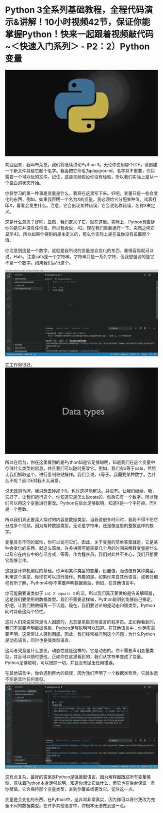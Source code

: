 # Python 3全系列基础教程，全程代码演示&讲解！10小时视频42节，保证你能掌握Python！快来一起跟着视频敲代码~＜快速入门系列＞ - P2：2）Python变量 

![](img/458ed7f7cafeae1f01514608a1e4b736_0.png)

欢迎回来，我叫布莱恩，我们将继续讨论Python 3。无论你使用哪个IDE，请创建一个新文件并给它起个名字。我会把它命名为playground，名字并不重要，你只需要一个可以玩的文件。记住，这些视频假设你没有经验，所以我们实际上是从一个空白的状态开始。

你将学习的第一件事是变量是什么，我将在这里写下来。好吧，变量只是一些会变化的东西，例如，如果我声明一个名为X的变量。我必须给它分配某种值。试着打印X，看看会发生什么。注意，它会出现某种错误，它会说名称错误，名称X未定义。

这是什么意思？好吧，显然，我们定义了它。就在这里。实际上，Python想告诉你的是它并没有任何值。所以我会说，42。现在我们重新运行一下。突然之间它显示42。所以如果你得到的是未定义的，那么你实际上是在说你没有设置那个值。

你注意到这是一个数字。这就是我所说的变量是会变化的东西。我很容易就可以说，Hats。注意cats是一个字符串。字符串只是一系列字符，但我想强调的是它不是一个数字。如果我们运行这个。

![](img/458ed7f7cafeae1f01514608a1e4b736_2.png)

它工作得很好。![](img/458ed7f7cafeae1f01514608a1e4b736_4.png)

所以在后台，你在这里看到的是Python知道它足够聪明，知道我们在这个变量中存储什么类型的信息，并且我们可以随时更改它。例如，我们有x等于cats，然后让我们抓取这个，进行复制粘贴操作。我们会说，x等于。我需要某种数字。为什么不呢？而IDE对我不太满意。

说无效的令牌。我只想去掉那个0。也许这样能解决。并没有。让我们继续，哦，它好了，让我们运行这个。你知道它是怎么说cats的。然后它有一个数字。所以我们可以用这个变量进行更改。Python在后台足够聪明，知道X是一个字符串，而X是一个整数。

所以我们真正要深入探讨的内容是数据类型，当我说很多时间时，我将不得不把它分成多个视频，因为每种数据类型，无论是字符串，还是像这里的整数这样的数字。

变量具有不同的属性，你可以访问它们。因此，关于变量的简单答案就是，它是某种会变化的东西。就这么简单。许多讲师可能需要几个月的时间来解释变量是什么以及它在内存中的存活方式，等等，作为程序员，我们对此并不关心，我们只想要它能够工作。

这就是计算机编程的基础。你声明某种类型的变量，设置值，而该值有某种类型，利用这个类型，你现在可以进行操作。有趣的是，如果你来自其他语言，或者对编程有所了解，Python中你不需要声明数据类型，例如，在其他语言中。

你可能需要说类似于 `int X equals 3` 的话。所以我们真正要做的是告诉解释器，这是我们要使用的数据类型。我们不需要这样做，Python聪明到能够自己搞定。好吧，让我们稍微偏离一下话题。现在，我们要讨论的是动态和强类型，Python同时具备这两个特性。

这对人们来说常常是令人困惑的，尤其是来自其他语言的程序员。正如你看到的，我们不需要声明数据类型，Python足够聪明可以知道。在其他语言中，你确实需要声明，这常常让人感到困惑。因此，我们经常被问到这个问题：为什么Python是动态语言，同时也是强类型语言。

这两者究竟是什么意思。动态性就是这样的，它是动态的。你不需要声明变量类型，并且可以随时更改。正如你在这里看到的，我们从字符串变成了变量。Python足够聪明，可以跟踪一切，并且没有抛出任何错误。

在其他语言中，你会遇到巨大的错误，因为我们声明了一个数据类型后，它就永远不能是其他任何类型。![](img/458ed7f7cafeae1f01514608a1e4b736_6.png)

这有点复杂。最好的答案是Python是强类型语言，因为解释器跟踪所有变量类型，意味着Python本身足够聪明，知道你想让它做什么，但它也在后台保证一旦你赋值，它会保持那个变量类型，直到你覆盖或更改它。记住这一点。

变量是会变化的东西。在Python中，这非常非常真实，因为你可以将它更改为完全不同的数据类型。在许多其他语言中，你根本无法做到这一点。
